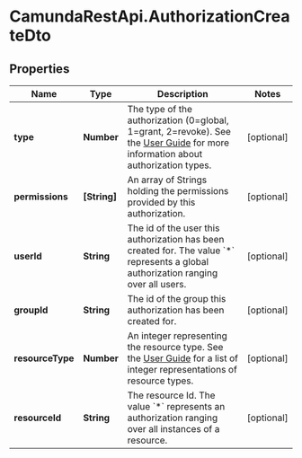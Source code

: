 # CamundaRestApi.AuthorizationCreateDto

## Properties
Name | Type | Description | Notes
------------ | ------------- | ------------- | -------------
**type** | **Number** | The type of the authorization (0&#x3D;global, 1&#x3D;grant, 2&#x3D;revoke). See the [User Guide](https://docs.camunda.org/manual/develop/user-guide/process-engine/authorization-service.md#authorization-type) for more information about authorization types. | [optional] 
**permissions** | **[String]** | An array of Strings holding the permissions provided by this authorization. | [optional] 
**userId** | **String** | The id of the user this authorization has been created for. The value &#x60;*&#x60; represents a global authorization ranging over all users. | [optional] 
**groupId** | **String** | The id of the group this authorization has been created for. | [optional] 
**resourceType** | **Number** | An integer representing the resource type. See the [User Guide](https://docs.camunda.org/manual/develop/user-guide/process-engine/authorization-service/#resources) for a list of integer representations of resource types. | [optional] 
**resourceId** | **String** | The resource Id. The value &#x60;*&#x60; represents an authorization ranging over all instances of a resource. | [optional] 
